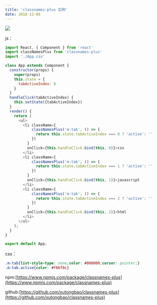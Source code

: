 ```yaml
---
title: 'classnames-plus 实例'
date: 2018-12-06
---   
```

![](https://img-blog.csdnimg.cn/20181206114218146.gif)

js：

```javascript
import React, { Component } from 'react'
import classNamesPlus from 'classnames-plus'
import './App.css'

class App extends Component {
  constructor(props) {
    super(props)
    this.state = {
      tabActiveIndex: 0
    }
  } 
  handleClick(tabActiveIndex) {
    this.setState({tabActiveIndex})
  } 
  render() {
    return (
      <ul>
        <li className={
            classNamesPlus('m-tab', () => {
              return this.state.tabActiveIndex === 0 ? 'active': ''
            })
          } 
          onClick={this.handleClick.bind(this, 0)}>css
        </li>
        <li className={
            classNamesPlus('m-tab', () => {
              return this.state.tabActiveIndex === 1 ? 'active': ''
            })
          } 
          onClick={this.handleClick.bind(this, 1)}>javascript
        </li> 
        <li className={
            classNamesPlus('m-tab', () => {
              return this.state.tabActiveIndex === 2 ? 'active': ''
            })
          } 
          onClick={this.handleClick.bind(this, 2)}>html
        </li>                
      </ul>
    );
  }
}

export default App;
```

css：

```css
.m-tab{list-style-type: none;color: #000000;cursor: pointer;}
.m-tab.active{color: #f66f0c}
```

npm:[https://www.npmjs.com/package/classnames-plus](https://www.npmjs.com/package/classnames-plus)

github:[https://github.com/xutongbao/classnames-plus](https://github.com/xutongbao/classnames-plus)